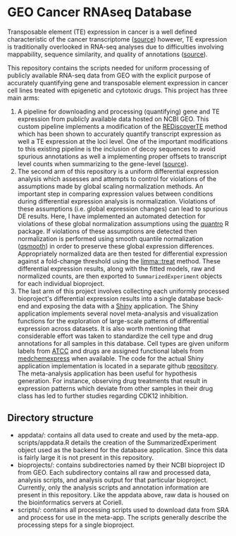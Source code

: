 # GEO Cancer RNAseq Database

Transposable element (TE) expression in cancer is a well defined characteristic of the cancer 
transcriptome ([source](https://www.nature.com/articles/nrc.2017.35)) however, TE expression is 
traditionally overlooked in RNA-seq analyses due to difficulties involving mappability, sequence 
similarity, and quality of annotations ([source](https://www.nature.com/articles/s41576-020-0251-y)). 

This repository contains the scripts needed for uniform processing of publicly available RNA-seq 
data from GEO with the explicit purpose of accurately quantifying gene and transposable element 
expression in cancer cell lines treated with epigenetic and cytotoxic drugs. This project has three 
main arms:

1. A pipeline for downloading and processing (quantifying) gene and TE expression from publicly 
available data hosted on NCBI GEO. This custom pipeline implements a modification of the
[REDiscoverTE](https://www.nature.com/articles/s41467-019-13035-2) method which has been shown to
accurately quantify transcript expression as well a TE expression at the loci level. One of the 
important modifications to this existing pipeline is the inclusion of decoy sequences to avoid 
spurious annotations as well a implementing proper offsets to transcript level counts when 
summarizing to the gene-level ([source](https://f1000research.com/articles/4-1521/v1)).
2. The second arm of this repository is a uniform differential expression analysis which assesses 
and attempts to control for violations of the assumptions made by global scaling normalization 
methods. An important step in comparing expression values between conditions during differential 
expression analysis is normalization. Violations of these assumptions (i.e. global expression 
changes) can lead to spurious DE results. Here, I have implemented an automated detection for 
violations of these global normalization assumptions using the [quantro](https://www.ncbi.nlm.nih.gov/pmc/articles/PMC4495646/) 
R package. If violations of these assumptions are detected then normalization is performed using
smooth quantile normalization ([qsmooth](https://www.ncbi.nlm.nih.gov/pmc/articles/PMC5862355/))
in order to preserve these global expression differences. Appropriately normalized data are then 
tested for differential expression against a fold-change threshold using the [limma::treat](https://pubmed.ncbi.nlm.nih.gov/25605792/)
method. These differential expression results, along with the fitted models, raw and normalized 
counts, are then exported to `SummarizedExperiment` objects for each individual bioproject.
3. The last arm of this project involves collecting each uniformly processed bioproject's 
differential expression results into a single database back-end and exposing the data with a [Shiny](https://www.rstudio.com/products/shiny/) application. The Shiny application implements 
several novel meta-analysis and visualization functions for the exploration of large-scale patterns 
of differential expression across datasets. It is also worth mentioning that considerable effort was
taken to standardize the cell type and drug annotations for all samples in this database. Cell types 
are given uniform labels from [ATCC](https://www.atcc.org/) and drugs are assigned functional labels 
from [medchemexpress](https://www.medchemexpress.com/) when available. The code for the actual Shiny 
application implementation is located in a separate github [repository](https://github.com/coriell-research/dedb).
The meta-analysis application has been useful for hypothesis generation. For instance, observing 
drug treatments that result in expression patterns which deviate from other samples in their drug 
class has led to further studies regarding CDK12 inhibition. 

## Directory structure

- appdata/: contains all data used to create and used by the meta-app. scripts/appdata.R details the
creation of the SummarizedExperiment object used as the backend for the database application. Since
this data is fairly large it is not present in this repository.
- bioprojects/: contains subdirectories named by their NCBI bioproject ID from GEO. Each subdirectory 
contains all raw and processed data, analysis scripts, and analysis output for that particular 
bioproject. Currently, only the analysis scripts and annotation information are present in this 
repository. Like the appdata above, raw data is housed on the bioinformatics servers at Coriell.
- scripts/: contains all processing scripts used to download data from SRA and
process for use in the meta-app. The scripts generally describe the processing steps for a single 
bioproject.
